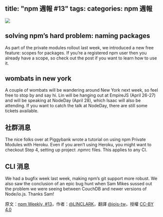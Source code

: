 title: "npm 週報 #13"
tags:
categories: npm 週報
---

![](http://41.media.tumblr.com/0afec5f54b41321b2b715dbfaf0a8480/tumblr_inline_nn6fwgtoPi1t68bpr_500.png)

## solving npm’s hard problem: naming packages

As part of the private modules rollout last week, we introduced a new free feature: scopes for packages. If you’re a registered npm user then you already have a scope, so check out the post if you want to learn how to use it.

## wombats in new york

A couple of wombats will be wandering around New York next week, so feel free to stop by and say hi. Lin will be hanging out at EmpireJS (April 26-27) and will be speaking at NodeDay (April 28), which Isaac will also be attending. If you want to catch the talk at NodeDay, there are still some tickets available.

## 社群消息

The nice folks over at Piggybank wrote a tutorial on using npm Private Modules with Heroku. Even if you aren’t using Heroku, you might want to checkout Step 4, setting up project .npmrc files. This applies to any CI.

## CLI 消息

We had a bugfix week last week, making npm’s git support more robust. We also saw the conclusion of an epic bug hunt when Sam Mikes sussed out the problem we were seeing between CouchDB and newer versions of Node/io.js. Thanks Sam!

原文：[npm Weekly, #13](http://blog.npmjs.org/post/117031297945/npm-weekly-13)，作者：[@LINCLARK](http://linclark.tumblr.com/)，翻譯 [@iojs-tw](https://github.com/iojs/iojs-tw)，授權 [CC-BY 4.0](https://creativecommons.org/licenses/by/4.0/deed.zh_TW)
